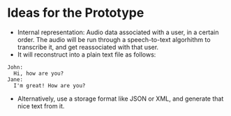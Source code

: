 # Ideas for the Prototype
 - Internal representation: Audio data associated with a user, in a certain order. The audio will be run through a speech-to-text algorhithm to transcribe it, and get reassociated with that user.
 - It will reconstruct into a plain text file as follows:
```
John:
  Hi, how are you?
Jane:
  I'm great! How are you?
```
 - Alternatively, use a storage format like JSON or XML, and generate that nice text from it.
